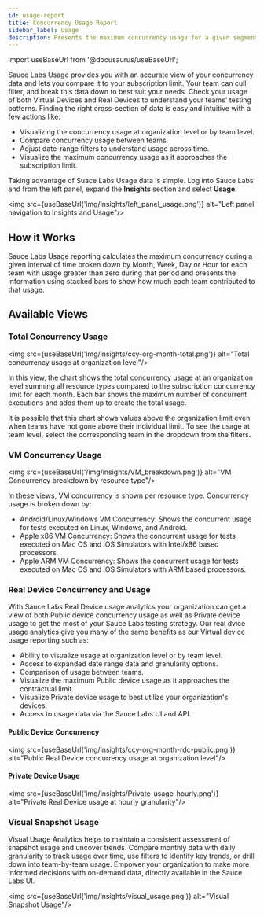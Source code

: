 ```yaml
---
id: usage-report
title: Concurrency Usage Report
sidebar_label: Usage
description: Presents the maximum concurrency usage for a given segment of time, aggregated by Month, Week, Day or Hour.
---
```


import useBaseUrl from '@docusaurus/useBaseUrl';

Sauce Labs Usage provides you with an accurate view of your concurrency data and lets you compare it to your subscription limit. Your team can cull, filter, and break this data down to best suit your needs. Check your usage of both Virtual Devices and Real Devices to understand your teams' testing patterns. Finding the right cross-section of data is easy and intuitive with a few actions like:

- Visualizing the concurrency usage at organization level or by team level.
- Compare concurrency usage between teams.
- Adjust date-range filters to understand usage across time. 
- Visualize the maximum concurrency usage as it approaches the subscription limit.

Taking advantage of Suace Labs Usage data is simple. Log into Sauce Labs and from the left panel, expand the **Insights** section and select **Usage**. 

<img src={useBaseUrl('img/insights/left_panel_usage.png')} alt="Left panel navigation to Insights and Usage"/>

## How it Works

Sauce Labs Usage reporting calculates the maximum concurrency during a given interval of time broken down by Month, Week, Day or Hour for each team with usage greater than zero during that period and presents the information using stacked bars to show how much each team contributed to that usage.

## Available Views

### Total Concurrency Usage

<img src={useBaseUrl('img/insights/ccy-org-month-total.png')} alt="Total concurrency usage at organization level"/>

In this view, the chart shows the total concurrency usage at an organization level summing all resource types compared to the subscription concurrency limit for each month. Each bar shows the maximum number of concurrent executions and adds them up to create the total usage.

It is possible that this chart shows values above the organization limit even when teams have not gone above their individual limit. To see the usage at team level, select the corresponding team in the dropdown from the filters.


### VM Concurrency Usage

<img src={useBaseUrl('/img/insights/VM_breakdown.png')} alt="VM Concurrency breakdown by resource type"/>

In these views, VM concurrency is shown per resource type. Concurrency usage is broken down by:

- Android/Linux/Windows VM Concurrency: Shows the concurrent usage for tests executed on Linux, Windows, and Android.
- Apple x86 VM Concurrency: Shows the concurrent usage for tests executed on Mac OS and iOS Simulators with Intel/x86 based processors.
- Apple ARM VM Concurrency: Shows the concurrent usage for tests executed on Mac OS and iOS Simulators with ARM based processors.

### Real Device Concurrency and Usage

With Sauce Labs Real Device usage analytics your organization can get a view of both Public device concurrency usage as well as Private device usage to get the most of your Sauce Labs testing strategy. Our real dvice usage analytics give you many of the same benefits as our Virtual device usage reporting such as:

- Ability to visualize usage at organization level or by team level.
- Access to expanded date range data and granularity options.
- Comparison of usage between teams.
- Visualize the maximum Public device usage as it approaches the contractual limit.
- Visualize Private device usage to best utilize your organization's devices.
- Access to usage data via the Sauce Labs UI and API.

 #### Public Device Concurrency
 
<img src={useBaseUrl('img/insights/ccy-org-month-rdc-public.png')} alt="Public Real Device concurrency usage at organization level"/>

 #### Private Device Usage
 
<img src={useBaseUrl('img/insights/Private-usage-hourly.png')} alt="Private Real Device usage at hourly granularity"/>

### Visual Snapshot Usage

Visual Usage Analytics helps to maintain a consistent assessment of snapshot usage and uncover trends. Compare monthly data with daily granularity to track usage over time, use filters to identify key trends, or drill down into team-by-team usage. Empower your organization to make more informed decisions with on-demand data, directly available in the Sauce Labs UI.

<img src={useBaseUrl('img/insights/visual_usage.png')} alt="Visual Snapshot Usage"/>
